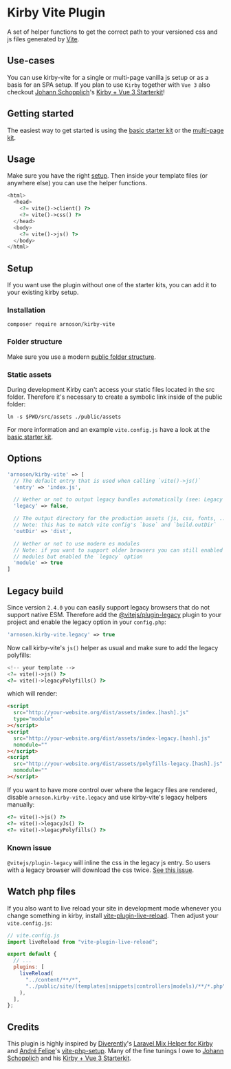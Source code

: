 # Kirby Vite Plugin

A set of helper functions to get the correct path to your versioned css and js files generated by [Vite](https://github.com/vitejs/vite).

## Use-cases

You can use kirby-vite for a single or multi-page vanilla js setup or as a basis for an SPA setup. If you plan to use `Kirby` together with `Vue 3` also checkout [Johann Schopplich](https://github.com/johannschopplich)'s [Kirby + Vue 3 Starterkit](https://github.com/johannschopplich/kirby-vue3-starterkit)!

## Getting started

The easiest way to get started is using the [basic starter kit](https://github.com/arnoson/kirby-vite-basic-kit) or the [multi-page kit](https://github.com/arnoson/kirby-vite-multi-page-kit).

## Usage

Make sure you have the right [setup](#setup).
Then inside your template files (or anywhere else) you can use the helper functions.

```php
<html>
  <head>
    <?= vite()->client() ?>
    <?= vite()->css() ?>
  </head>
  <body>
    <?= vite()->js() ?>
  </body>
</html>
```

## Setup

If you want use the plugin without one of the starter kits, you can add it to your existing kirby setup.

### Installation

```
composer require arnoson/kirby-vite
```

### Folder structure

Make sure you use a modern [public folder structure](https://getkirby.com/docs/guide/configuration#custom-folder-setup__public-folder-setup).

### Static assets

During development Kirby can't access your static files located in the src folder. Therefore it's necessary to create a symbolic link inside of the public folder:

```
ln -s $PWD/src/assets ./public/assets
```

For more information and an example `vite.config.js` have a look at the [basic starter kit](https://github.com/arnoson/kirby-vite-basic-kit).

## Options

```php
'arnoson/kirby-vite' => [
  // The default entry that is used when calling `vite()->js()`
  'entry' => 'index.js',

  // Wether or not to output legacy bundles automatically (see: Legacy build)
  'legacy' => false,

  // The output directory for the production assets (js, css, fonts, ...)
  // Note: this has to match vite config's `base` and `build.outDir`
  'outDir' => 'dist',

  // Wether or not to use modern es modules
  // Note: if you want to support older browsers you can still enabled es
  // modules but enabled the `legacy` option
  'module' => true
]
```

## Legacy build

Since version `2.4.0` you can easily support legacy browsers that do not support native ESM.
Therefore add the [@vitejs/plugin-legacy](https://github.com/vitejs/vite/tree/main/packages/plugin-legacy) plugin to your project and enable the legacy option in your `config.php`:

```php
'arnoson.kirby-vite.legacy' => true
```

Now call kirby-vite's `js()` helper as usual and make sure to add the legacy polyfills:

```php
<!-- your template -->
<?= vite()->js() ?>
<?= vite()->legacyPolyfills() ?>
```

which will render:

```html
<script
  src="http://your-website.org/dist/assets/index.[hash].js"
  type="module"
></script>
<script
  src="http://your-website.org/dist/assets/index-legacy.[hash].js"
  nomodule=""
></script>
<script
  src="http://your-website.org/dist/assets/polyfills-legacy.[hash].js"
  nomodule=""
></script>
```

If you want to have more control over where the legacy files are rendered, disable `arnoson.kirby-vite.legacy` and use kirby-vite's legacy helpers manually:

```php
<?= vite()->js() ?>
<?= vite()->legacyJs() ?>
<?= vite()->legacyPolyfills() ?>
```

### Known issue

`@vitejs/plugin-legacy` will inline the css in the legacy js entry. So users with a legacy browser will download the css twice. [See this issue](https://github.com/vitejs/vite/issues/2062).

## Watch php files

If you also want to live reload your site in development mode whenever you change something in kirby, install [vite-plugin-live-reload](https://github.com/arnoson/vite-plugin-live-reload). Then adjust your `vite.config.js`:

```js
// vite.config.js
import liveReload from "vite-plugin-live-reload";

export default {
  // ...
  plugins: [
    liveReload(
      "../content/**/*",
      "../public/site/(templates|snippets|controllers|models)/**/*.php"
    ),
  ],
};
```

## Credits

This plugin is highly inspired by [Diverently](https://github.com/Diverently)'s [Laravel Mix Helper for Kirby](https://github.com/Diverently/laravel-mix-kirby) and [André Felipe](https://github.com/andrefelipe)'s [vite-php-setup](https://github.com/andrefelipe/vite-php-setup). Many of the fine tunings I owe to [Johann Schopplich](https://github.com/johannschopplich) and his [Kirby + Vue 3 Starterkit](https://github.com/johannschopplich/kirby-vue3-starterkit).
